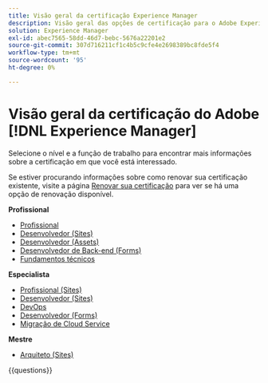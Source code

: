 ```yaml
---
title: Visão geral da certificação Experience Manager
description: Visão geral das opções de certificação para o Adobe Experience Manager
solution: Experience Manager
exl-id: abec7565-58dd-46d7-bebc-5676a22201e2
source-git-commit: 307d716211cf1c4b5c9cfe4e2698389bc8fde5f4
workflow-type: tm+mt
source-wordcount: '95'
ht-degree: 0%

---
```


# Visão geral da certificação do Adobe [!DNL Experience Manager]

Selecione o nível e a função de trabalho para encontrar mais informações sobre a certificação em que você está interessado.

Se estiver procurando informações sobre como renovar sua certificação existente, visite a página [Renovar sua certificação](/help/certifications/renew.md) para ver se há uma opção de renovação disponível.

**Profissional**

* [Profissional](https://certification.adobe.com/certification/experience-manager-business-practitioner-professional) <!--AD0-E126-->
* [Desenvolvedor (Sites)](https://certification.adobe.com/certification/sites-developer-professional) <!--AD0-E123-->
* [Desenvolvedor (Assets)](https://certification.adobe.com/certification/assets-developer-professional) <!--AD0-E129-->
* [Desenvolvedor de Back-end (Forms)](https://certification.adobe.com/certification/backend-developer-professional) <!--AD0-E127-->
* [Fundamentos técnicos](https://certification.adobe.com/certification/technical-foundations-professional) <!--AD0-E132-->

**Especialista**

* [Profissional (Sites)](https://certification.adobe.com/certification/sites-business-practitioner-expert) <!--AD0-E121-->
* [Desenvolvedor (Sites)](https://certification.adobe.com/certification/sites-developer-expert) <!--AD0-E134-->
* [DevOps](https://certification.adobe.com/certification/aem-devops-engineer-expert) <!--AD0-E124-->
* [Desenvolvedor (Forms)](https://certification.adobe.com/certification/aem-forms-developer-expert) <!--AD0-E125-->
* [Migração de Cloud Service](https://certification.adobe.com/certification/cloud-service-migration-expert) <!--AD0-E136-->

**Mestre**

* [Arquiteto (Sites)](https://certification.adobe.com/certification/sites-architect-master) <!--AD0-E117-->

{{questions}}
